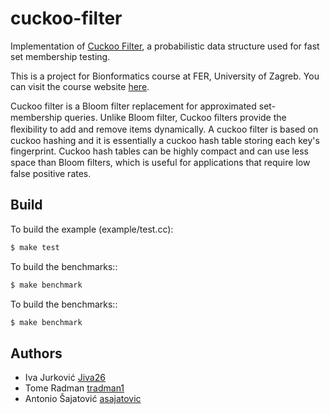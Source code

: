 # cuckoo-filter

Implementation of [Cuckoo Filter](https://www.cs.cmu.edu/~dga/papers/cuckoo-conext2014.pdf), a probabilistic data structure used for fast set membership testing.

This is a project for Bionformatics course at FER, University of Zagreb. You can visit the course website [here](https://www.fer.unizg.hr/predmet/bio).

Cuckoo filter is a Bloom filter replacement for approximated set-membership queries. Unlike Bloom filter, Cuckoo ﬁlters provide the ﬂexibility to add and remove items dynamically. A cuckoo filter is based on cuckoo hashing and it is essentially a cuckoo hash table storing each key's fingerprint. Cuckoo hash tables can be highly compact and can use less space than Bloom ﬁlters, which is useful for applications that require low false positive rates.

Build
-------

To build the example (example/test.cc):
```bash
$ make test
```

To build the benchmarks::
```bash
$ make benchmark
```

To build the benchmarks::
```bash
$ make benchmark
```

Authors
-------
- Iva Jurković [Jiva26](https://github.com/Jiva26)
- Tome Radman [tradman1](https://github.com/tradman1)
- Antonio Šajatović [asajatovic](https://github.com/asajatovic)